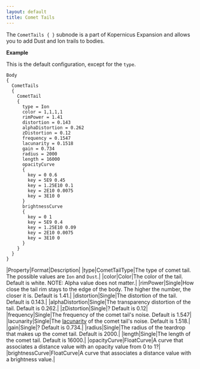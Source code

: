 ```yaml
---
layout: default
title: Comet Tails
---
```


The `CometTails { }` subnode is a part of Kopernicus Expansion and allows you to add Dust and Ion trails to bodies.

**Example**

This is the default configuration, except for the `type`.
```
Body
{
  CometTails
  {
    CometTail
    { 
      type = Ion
      color = 1,1,1,1
      rimPower = 1.41
      distortion = 0.143
      alphaDistortion = 0.262
      zDistortion = 0.12
      frequency = 0.1547
      lacunarity = 0.1518
      gain = 0.734
      radius = 2000
      length = 16000
      opacityCurve
      {
        key = 0 0.6
        key = 5E9 0.45
        key = 1.25E10 0.1
        key = 2E10 0.0075
        key = 3E10 0
      }
      brightnessCurve
      {
        key = 0 1
        key = 5E9 0.4
        key = 1.25E10 0.09
        key = 2E10 0.0075
        key = 3E10 0
      }
    }
  }
}
```

|Property|Format|Description|
|type|CometTailType|The type of comet tail. The possible values are `Ion` and `Dust`.|
|color|Color|The color of the tail. Default is white. NOTE: Alpha value does not matter.|
|rimPower|Single|How close the tail rim stays to the edge of the body. The higher the number, the closer it is. Default is 1.41.|
|distortion|Single|The distortion of the tail. Default is 0.143.|
|alphaDistortion|Single|The transparency distortion of the tail. Default is 0.262.|
|zDistortion|Single|? Default is 0.12|
|frequency|Single|The frequency of the comet tail's noise. Default is 1.547|
|lacunarity|Single|The [lacunarity](https://en.wikipedia.org/wiki/Lacunarity) of the comet tail's noise. Default is 1.518.|
|gain|Single|? Default is 0.734.|
|radius|Single|The radius of the teardrop that makes up the comet tail. Default is 2000.|
|length|Single|The length of the comet tail. Default is 16000.|
|opacityCurve|FloatCurve|A curve that associates a distance value with an opacity value from 0 to 1?|
|brightnessCurve|FloatCurve|A curve that associates a distance value with a brightness value.|